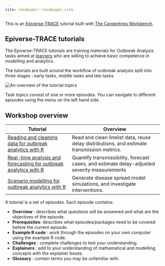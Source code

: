 ```yaml
---
site: sandpaper::sandpaper_site
---
```


This is an [Epiverse-TRACE][epiversetrace] tutorial built with [The Carpentries Workbench][workbench]. 

[epiversetrace]: https://epiverse-trace.github.io/
[workbench]: https://carpentries.github.io/workbench/

## Epiverse-TRACE tutorials

The Epiverse-TRACE tutorials are training materials for Outbreak Analysis tasks aimed at [learners](../profiles.md) who are willing to achieve basic competence in modelling and analytics.

The tutorials are built around the workflow of outbreak analysis split into three stages : early tasks, middle tasks and late tasks.

![An overview of the tutorial topics](https://epiverse-trace.github.io/task_pipeline-minimal.svg)

Task topics consist of one or more episodes. You can navigate to different episodes using the menu on the left hand side. 

## Workshop overview

| Tutorial | Overview                                                                                                                                                         | 
| ---------------------------------------------------------------------------------- | ------------------------------------------------------------------------------------ |
| [Reading and cleaning data for outbreak analytics with R](https://epiverse-trace.github.io/tutorials-early/)       | Read and clean linelist data, reuse delay distributions, and estimate transmission metrics. | 
| [Real-time analysis and forecasting for outbreak analytics with R	](https://epiverse-trace.github.io/tutorials-middle/)       | Quantify transmissibility, forecast cases, and estimate delay-adjusted severity measurements                                                                                                         | 
| [Scenario modelling for outbreak analytics with R](https://epiverse-trace.github.io/tutorials-late/)       | Generate disease spread model simulations, and investigate interventions.                                                                       | 


A tutorial is a set of episodes. Each episode contains:

+ **Overview** : describes what questions will be answered and what are the objectives of the episode.
+ **Prerequisites**: describes what episodes/packages need to be covered before the current episode.
+ **Example R code** : work through the episodes on your own computer using the example R code.
+ **Challenges** : complete challenges to test your understanding.
+ **Explainers** : add to your understanding of mathematical and modelling concepts with the explainer boxes.
+ **Glossary** : contain terms you may be unfamiliar with. 
